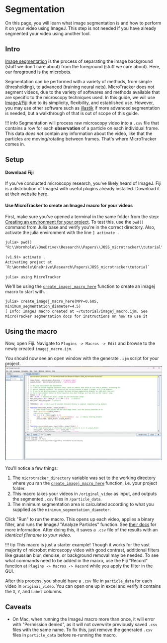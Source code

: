 # Segmentation
On this page, you will learn what image segmentation is and how to perform it on your video using ImageJ. This step is not needed if you have already segmented your video using another tool.

## Intro
[Image segmentation](https://en.wikipedia.org/wiki/Image_segmentation) is the process of separating the image background (stuff we don't care about) from the foreground (stuff we care about). Here, our foreground is the microbots.

Segmentation can be performed with a variety of methods, from simple (thresholding), to advanced (training neural nets). MicroTracker does not segment videos, due to the variety of softwares and methods available that are specific to the microscopy techniques used. In this guide, we will use [ImageJ/Fiji](https://imagej.net/software/fiji/) due to its simplicity, flexibility, and established use. However, you may use other software such as [illastik](https://www.ilastik.org/) if more advanced segmentation is needed, but a walkthrough of that is out of scope of this guide.

!!! info
    Segmentation will process raw microscopy video into a `.csv` file that contains a row for each **observation** of a particle on each individual frame. This data *does not* contain any information about the video, like that the particles are moving/rotating between frames. That's where MicroTracker comes in.

## Setup
#### Download Fiji
If you've conducted microscopy research, you've likely heard of ImageJ. Fiji is a distribution of ImageJ with useful plugins already installed. Download it at their website [here](https://fiji.sc/).

#### Use MicroTracker to create an ImageJ macro for your videos
First, make sure you've opened a terminal in the same folder from the step: [Creating an environment for your project](@ref). To test this, use the `pwd()` command from Julia base and verify you're in the correct directory. Also, activate the julia environment with the line `] activate . `

```julia-repl
julia> pwd()
"R:\\Wormhole\\OneDrive\\Research\\Papers\\JOSS_microtracker\\tutorial"

(v1.9)> activate .
Activating project at `R:\Wormhole\OneDrive\Research\Papers\JOSS_microtracker\tutorial`

julia> using MicroTracker
```

We'll be using the [`create_imagej_macro_here`](@ref) function to create an imagej macro to start with.

```julia-repl
julia> create_imagej_macro_here(MPP=0.605, minimum_segmentation_diameter=4.5)
[ Info: ImageJ macro created at ~/tutorial/imagej_macro.ijm. See MicroTracker segmentation docs for instructions on how to use it
```

## Using the macro
Now, open Fiji. Navigate to `Plugins -> Macros -> Edit` and browse to the newly created `imagej_macro.ijm`.

You should now see an open window with the generate `.ijm` script for your project.
![imagejmacroscreenshot](./assets/imagejmacro.png)

You'll notice a few things:
1. The `microtracker_directory` variable was set to the working directory where you ran the [`create_imagej_macro_here`](@ref) function, i.e. your project folder.
2. This macro takes your videos in `/original_video` as input, and outputs the segmented `.csv` files in `/particle_data`.
3. The minimum segmentation area is calculated according to what you supplied as the `minimum_segmentation_diameter`.

Click "Run" to run the macro. This opens up each video, applies a binary filter, and runs the ImageJ "Analyze Particles" function. See [their docs](https://imagej.nih.gov/ij/docs/menus/analyze.html) for more information. After doing this, it saves a `.csv` file of the results with an *identical filename to your video*.

!!! tip
    This macro is just a starter example! Though it works for the vast majority of microbot microscopy video with good contrast, additional filters like gaussian blur, denoise, or background removal may be needed. To see what commands need to be added in the macro, use the Fiji "Record" function at `Plugins -> Macros -> Record` while you apply the filter in the GUI.

After this process, you should have a `.csv` file in `particle_data` for each video in `original_video`. You can open one up in excel and verify it contains the `X`, `Y`, and `Label` columns.

## Caveats
- On Mac, when running the ImageJ macro more than once, it will error with "Permission denied", as it will not overwrite previously saved `.csv` files with the same name. To fix this, just remove the generated `.csv` files in `particle_data` before re-running the macro.